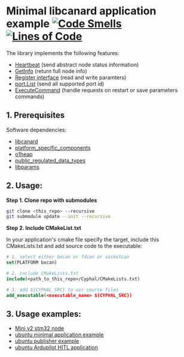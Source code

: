 # Minimal libcanard application example [![Code Smells](https://sonarcloud.io/api/project_badges/measure?project=RaccoonlabDev_libcanard_stm32_cyphal&metric=code_smells)](https://sonarcloud.io/summary/new_code?id=RaccoonlabDev_libcanard_stm32_cyphal) [![Lines of Code](https://sonarcloud.io/api/project_badges/measure?project=RaccoonlabDev_libcanard_stm32_cyphal&metric=ncloc)](https://sonarcloud.io/summary/new_code?id=RaccoonlabDev_libcanard_stm32_cyphal)

The library implements the following features:
- [Heartbeat](https://github.com/OpenCyphal/public_regulated_data_types/blob/master/uavcan/node/7509.Heartbeat.1.0.dsdl) (send abstract node status information)
- [GetInfo](https://github.com/OpenCyphal/public_regulated_data_types/blob/master/uavcan/node/430.GetInfo.1.0.dsdl) (return full node info)
- [Register interface](https://github.com/OpenCyphal/public_regulated_data_types/tree/master/uavcan/register) (read and write paramters)
- [port.List](https://github.com/OpenCyphal/public_regulated_data_types/blob/master/uavcan/node/port/7510.List.0.1.dsdl) (send all supported port id)
- [ExecuteCommand](https://github.com/OpenCyphal/public_regulated_data_types/blob/master/uavcan/node/435.ExecuteCommand.1.0.dsdl) (handle requests on restart or save parameters commands)

## 1. Prerequisites

Software dependencies:
- [libcanard](https://github.com/OpenCyphal/libcanard)
- [platform_specific_components](https://github.com/OpenCyphal-Garage/platform_specific_components)
- [o1heap](https://github.com/pavel-kirienko/o1heap)
- [public_regulated_data_types](https://github.com/OpenCyphal/public_regulated_data_types)
- [libparams](https://github.com/PonomarevDA/libparams/tree/main/libparams)

## 2. Usage:

**Step 1. Clone repo with submodules**

```bash
git clone <this_repo> --recursive
git submodule update --init --recursive
```

**Step 2. Include CMakeList.txt**

In your application's cmake file specify the target, include this CMakeLists.txt and add source code to the executable:

```cmake
# 1. select either bxcan or fdcan or socketcan
set(PLATFORM bxcan)

# 2. include CMakeLists.txt
include(<path_to_this_repo>/Cyphal/CMakeLists.txt)

# 3. add ${CYPHAL_SRC} to our source files
add_executable(<executable_name> ${CYPHAL_SRC})
```

## 3. Usage examples:

- [Mini v2 stm32 node](https://github.com/RaccoonlabDev/mini_v2_node)
- [ubuntu minimal application example](examples/ubuntu_minimal)
- [ubuntu publisher example](examples/ubuntu_publisher_example)
- [ubuntu Ardupilot HITL application](examples/autopilot_hitl)
